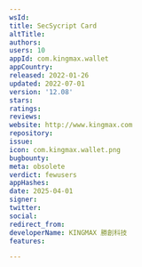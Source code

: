 ```yaml
---
wsId: 
title: SecSycript Card
altTitle: 
authors: 
users: 10
appId: com.kingmax.wallet
appCountry: 
released: 2022-01-26
updated: 2022-07-01
version: '12.08'
stars: 
ratings: 
reviews: 
website: http://www.kingmax.com
repository: 
issue: 
icon: com.kingmax.wallet.png
bugbounty: 
meta: obsolete
verdict: fewusers
appHashes: 
date: 2025-04-01
signer: 
twitter: 
social: 
redirect_from: 
developerName: KINGMAX 勝創科技
features: 

---
```



